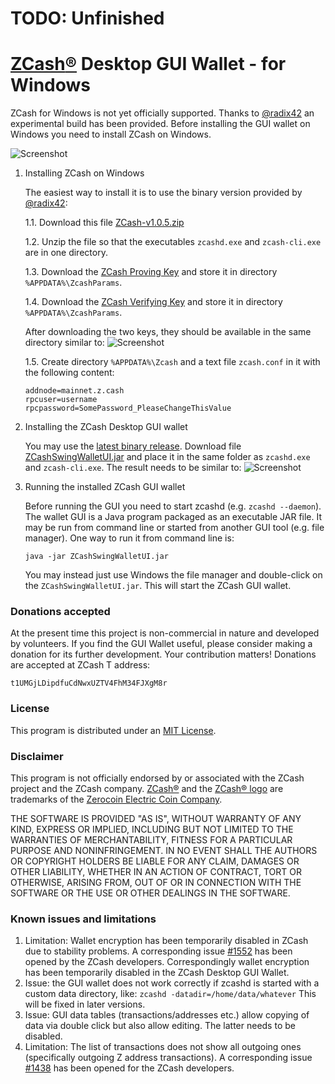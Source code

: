 # TODO: Unfinished
# [ZCash](https://z.cash/)[®](#disclaimer) Desktop GUI Wallet - for Windows

ZCash for Windows is not yet officially supported. 
Thanks to [@radix42](https://github.com/radix42) an experimental build has been provided.
Before installing the GUI wallet on Windows you need to install ZCash on Windows.

![Screenshot](https://github.com/vaklinov/zcash-swing-wallet-ui/raw/master/docs/ZCashWalletWindows.png "ZCash Wallet for Windows")

1. Installing ZCash on Windows

   The easiest way to install it is to use the binary version provided by [@radix42](https://github.com/radix42):

   1.1. Download this file [ZCash-v1.0.5.zip](http://TODO:)

   1.2. Unzip the file so that the executables `zcashd.exe` and `zcash-cli.exe` are in one directory.
   
   1.3. Download the [ZCash Proving Key](https://z.cash/downloads/sprout-proving.key)
        and store it in directory `%APPDATA%\ZcashParams`.
        
   1.4. Download the [ZCash Verifying Key](https://z.cash/downloads/sprout-verifying.key)
        and store it in directory `%APPDATA%\ZcashParams`.
        
   After downloading the two keys, they should be available in the same directory similar to:
![Screenshot](https://github.com/vaklinov/zcash-swing-wallet-ui/raw/master/docs/ZCashKeyDir.png "ZCash keys directory on Windows")

   1.5. Create directory `%APPDATA%\Zcash` and a text file `zcash.conf` in it with the following content:
   ```
   addnode=mainnet.z.cash
   rpcuser=username
   rpcpassword=SomePassword_PleaseChangeThisValue   
   ```

2. Installing the ZCash Desktop GUI wallet

   You may use the [latest binary release](https://github.com/vaklinov/zcash-swing-wallet-ui/releases/latest).
   Download file [ZCashSwingWalletUI.jar](https://github.com/vaklinov/zcash-swing-wallet-ui/releases/download/0.54-beta/ZCashSwingWalletUI.jar)
   and place it in the same folder as `zcashd.exe` and `zcash-cli.exe`. The result needs to be similar to:
![Screenshot](https://github.com/vaklinov/zcash-swing-wallet-ui/raw/master/docs/ZCashWinDir.png "ZCash directory on Windows")

4. Running the installed ZCash GUI wallet

   Before running the GUI you need to start zcashd (e.g. `zcashd --daemon`). The wallet GUI is a Java program packaged 
   as an executable JAR file. It may be run from command line or started from another GUI tool (e.g. file manager). 
   One way to run it from command line is:
   ```
   java -jar ZCashSwingWalletUI.jar
   ```
   You may instead just use Windows the file manager and double-click on the `ZCashSwingWalletUI.jar`. 
   This will start the ZCash GUI wallet.

### Donations accepted
At the present time this project is non-commercial in nature and developed by volunteers. If you find the GUI
Wallet useful, please consider making a donation for its further development. Your contribution matters! Donations 
are accepted at ZCash T address:
```
t1UMGjLDipdfuCdNwxUZTV4FhM34FJXgM8r
```

### License
This program is distributed under an [MIT License](https://github.com/vaklinov/zcash-swing-wallet-ui/raw/master/LICENSE).

### Disclaimer
This program is not officially endorsed by or associated with the ZCash project and the ZCash company.
[ZCash®](https://trademarks.justia.com/871/93/zcash-87193130.html) and the 
[ZCash® logo](https://trademarks.justia.com/868/84/z-86884549.html) are trademarks of the
[Zerocoin Electric Coin Company](https://trademarks.justia.com/owners/zerocoin-electric-coin-company-3232749/).

THE SOFTWARE IS PROVIDED "AS IS", WITHOUT WARRANTY OF ANY KIND, EXPRESS OR
IMPLIED, INCLUDING BUT NOT LIMITED TO THE WARRANTIES OF MERCHANTABILITY,
FITNESS FOR A PARTICULAR PURPOSE AND NONINFRINGEMENT. IN NO EVENT SHALL THE
AUTHORS OR COPYRIGHT HOLDERS BE LIABLE FOR ANY CLAIM, DAMAGES OR OTHER
LIABILITY, WHETHER IN AN ACTION OF CONTRACT, TORT OR OTHERWISE, ARISING FROM,
OUT OF OR IN CONNECTION WITH THE SOFTWARE OR THE USE OR OTHER DEALINGS IN THE
SOFTWARE.

### Known issues and limitations

1. Limitation: Wallet encryption has been temporarily disabled in ZCash due to stability problems. A corresponding issue 
[#1552](https://github.com/zcash/zcash/issues/1552) has been opened by the ZCash developers. Correspondingly
wallet encryption has been temporarily disabled in the ZCash Desktop GUI Wallet.
1. Issue: the GUI wallet does not work correctly if zcashd is started with a custom data directory, like:
`zcashd -datadir=/home/data/whatever` This will be fixed in later versions.
1. Issue: GUI data tables (transactions/addresses etc.) allow copying of data via double click but also allow editing. 
The latter needs to be disabled. 
1. Limitation: The list of transactions does not show all outgoing ones (specifically outgoing Z address 
transactions). A corresponding issue [#1438](https://github.com/zcash/zcash/issues/1438) has been opened 
for the ZCash developers. 
